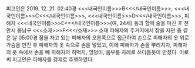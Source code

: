 피고인은 2019. 12. 21. 02:40경 <<<내국인이름>>>B<<</내국인이름>>>, <<<내국인이름>>>C<<</내국인이름>>>, <<<내국인이름>>>D<<</내국인이름>>>, 피해자 <<<내국인이름>>>E<<</내국인이름>>>(여, 24세) 등과 함께 술을 마신 후 천안시 동남구 <<<소재>>>F<<</소재>>> 소재 피해자의 주거지에서 잠을 자던 중 같은 날 05:00경 잠을 자고 있는 피해자의 오른쪽으로 접근하여 손으로 피해자의 옷 위로 가슴을 만진 후 피해자의 옷 속으로 손을 넣었고, 이에 피해자가 손을 뿌리치자, 피해자의 옷 속에서 손을 빼 피해자의 허벅지, 엉덩이, 음부를 차례로 쓰다듬듯이 만졌다.
이로써 피고인은 피해자를 강제로 추행하였다.